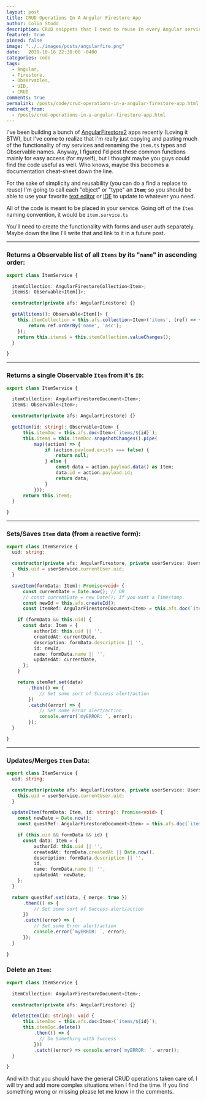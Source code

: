 ```yaml
---
layout: post
title: CRUD Operations In A Angular Firestore App
author: Colin Stodd
description: CRUD snippets that I tend to reuse in every Angular service
featured: true
pinned: false
image: "../../images/posts/angularfire.png"
date:   2019-10-16 22:30:00 -0400
categories: code
tags:
  - Angular,
  - Firestore,
  - Observables,
  - UID,
  - CRUD
comments: true
permalink: /posts/code/crud-operations-in-a-angular-firestore-app.html
redirect_from:
  - /posts/crud-operations-in-a-angular-firestore-app.html
---
```


I've been building a bunch of <a href="https://github.com/angular/angularfire2" target="_blank" rel="noopener">AngularFirestore2</a> apps recently (Loving it BTW), but I've come to realize that I'm really just copying and pasting much of the functionality of my services and renaming the `Item.ts` types and Observable names. Anyway, I figured I'd post these common functions mainly for easy access (for myself), but I thought maybe you guys could find the code useful as well. Who knows, maybe this becomes a documentation cheat-sheet down the line.

For the sake of simplicity and reusability (you can do a find a replace to reuse) I'm going to call each "object" or "type" an **`Item`**; so you should be able to use your favorite <a href="https://code.visualstudio.com/" target="_blank" rel="noopener" title="Visual Studio Code">text editor</a> or <a href="https://www.jetbrains.com/webstorm/" target="_blank" rel="noopener" title="Webstorm">IDE</a> to update to whatever you need.

All of the code is meant to be placed in your service. Going off of the `Item` naming convention, it would be
`item.service.ts`

You'll need to create the functionality with forms and user auth separately. Maybe down the line I'll write that and link to it in a future post.

---

### Returns a Observable list of all `Items` by its "`name`" in ascending order:

```typescript
export class ItemService {

  itemCollection: AngularFirestoreCollection<Item>;
  items$: Observable<Item[]>;

  constructor(private afs: AngularFirestore) {}

  getAllitems(): Observable<Item[]> {
    this.itemCollection = this.afs.collection<Item>('items', (ref) => {
        return ref.orderBy('name', 'asc');
    });
    return this.items$ = this.itemCollection.valueChanges();
  }

}
```

---

### Returns a single Observable `Item` from it's `ID`:

```typescript
export class ItemService {

  itemCollection: AngularFirestoreDocument<Item>;
  item$: Observable<Item>;

  constructor(private afs: AngularFirestore) {}

  getItem(id: string): Observable<Item> {
      this.itemDoc = this.afs.doc<Item>(`items/${id}`);
      this.item$ = this.itemDoc.snapshotChanges().pipe(
          map((action) => {
              if (action.payload.exists === false) {
                  return null;
              } else {
                  const data = action.payload.data() as Item;
                  data.id = action.payload.id;
                  return data;
              }
          }));
      return this.item$;
  }

}
```

---

### Sets/Saves `Item` data (from a reactive form):

```typescript
export class ItemService {
  uid: string;

  constructor(private afs: AngularFirestore, private userService: UsersService) {
    this.uid = userService.currentUser.uid;
  }

  saveItem(formData: Item): Promise<void> {
      const currentDate = Date.now(); // OR
      // const currentDate = new Date(); If you want a Timestamp.
      const newId = this.afs.createId();
      const itemRef: AngularFirestoreDocument<Item> = this.afs.doc(`items/${newId}`);

    if (formData && this.uid) {
      const data: Item = {
          authorId: this.uid || '',
          createdAt: currentDate,
          description: formData.description || '',
          id: newId,
          name: formData.name || '',
          updatedAt: currentDate,
      };
    }

    return itemRef.set(data)
        .then(() => {
            // Set some sort of Success alert/action
        })
        .catch((error) => {
            // Set some Error alert/action
            console.error(`myERROR: `, error);
        });
  }

}
```

---

### Updates/Merges `Item` Data:

```typescript
export class ItemService {
  uid: string;

  constructor(private afs: AngularFirestore, private userService: UsersService) {
    this.uid = userService.currentUser.uid;
  }

  updateItem(formData: Item, id: string): Promise<void> {
    const newDate = Date.now();
    const questRef: AngularFirestoreDocument<Item> = this.afs.doc(`item/${id}`);

    if (this.uid && formData && id) {
      const data: Item = {
          authorId: this.uid || '',
          createdAt: formData.createdAt || Date.now(),
          description: formData.description || '',
          id,
          name: formData.name || '',
          updatedAt: newDate,
    };
  }

  return questRef.set(data, { merge: true })
      .then(() => {
          // Set some sort of Success alert/action
      })
      .catch((error) => {
          // Set some Error alert/action
          console.error(`myERROR: `, error);
      });
  }

}
```

### Delete an `Item`:

```typescript
export class ItemService {

  itemCollection: AngularFirestoreDocument<Item>;

  constructor(private afs: AngularFirestore) {}

  deleteItem(id: string): void {
      this.itemDoc = this.afs.doc<Item>(`items/${id}`);
      this.itemDoc.delete()
          .then(() => {
            // Do Something with Success
          }))
          .catch((error) => console.error(`myERROR: `, error));
  }

}
```

And with that you should have the general CRUD operations taken care of. I will try and add more complex situations when I find the time. If you find something wrong or missing please let me know in the comments.